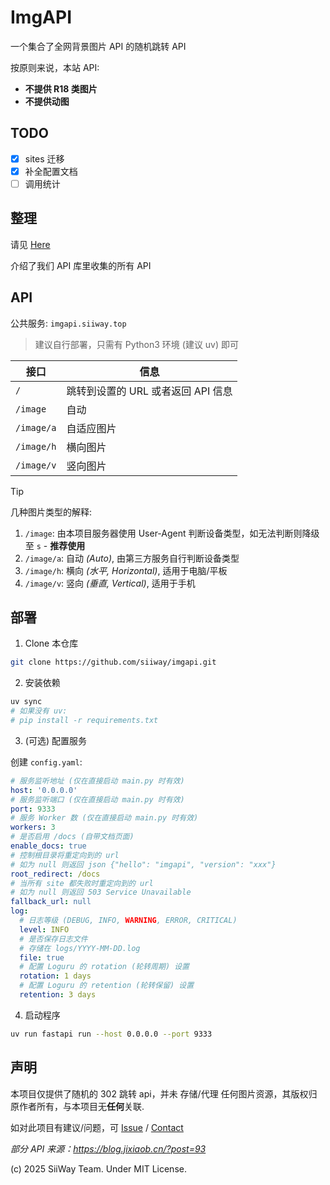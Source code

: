 # ImgAPI

一个集合了全网背景图片 API 的随机跳转 API

按原则来说，本站 API:
- **不提供 R18 类图片**
- **不提供动图**

## TODO

- [x] sites 迁移
- [x] 补全配置文档
- [ ] 调用统计

## 整理

请见 [Here](./sites.md)

介绍了我们 API 库里收集的所有 API

## API

公共服务: `imgapi.siiway.top`

> 建议自行部署，只需有 Python3 环境 (建议 uv) 即可

| 接口       | 信息                               |
| ---------- | ---------------------------------- |
| `/`        | 跳转到设置的 URL 或者返回 API 信息 |
| `/image`   | 自动                               |
| `/image/a` | 自适应图片                         |
| `/image/h` | 横向图片                           |
| `/image/v` | 竖向图片                           |

> [!TIP]
> 几种图片类型的解释: <br/>
> 1. `/image`: 由本项目服务器使用 User-Agent 判断设备类型，如无法判断则降级至 `s` - **推荐使用** <br/>
> 2. `/image/a`: 自动 *(Auto)*, 由第三方服务自行判断设备类型 <br/>
> 3. `/image/h`: 横向 *(水平, Horizontal)*, 适用于电脑/平板 <br/>
> 4. `/image/v`: 竖向 *(垂直, Vertical)*, 适用于手机

## 部署

1. Clone 本仓库

```bash
git clone https://github.com/siiway/imgapi.git
```

2. 安装依赖

```bash
uv sync
# 如果没有 uv:
# pip install -r requirements.txt
```

<!-- uv export > requirements.txt -->

3. (可选) 配置服务

创建 `config.yaml`:

```yaml
# 服务监听地址 (仅在直接启动 main.py 时有效)
host: '0.0.0.0'
# 服务监听端口 (仅在直接启动 main.py 时有效)
port: 9333
# 服务 Worker 数 (仅在直接启动 main.py 时有效)
workers: 3
# 是否启用 /docs (自带文档页面)
enable_docs: true
# 控制根目录将重定向到的 url
# 如为 null 则返回 json {"hello": "imgapi", "version": "xxx"}
root_redirect: /docs
# 当所有 site 都失败时重定向到的 url
# 如为 null 则返回 503 Service Unavailable
fallback_url: null
log:
  # 日志等级 (DEBUG, INFO, WARNING, ERROR, CRITICAL)
  level: INFO
  # 是否保存日志文件
  # 存储在 logs/YYYY-MM-DD.log
  file: true
  # 配置 Loguru 的 rotation (轮转周期) 设置
  rotation: 1 days
  # 配置 Loguru 的 retention (轮转保留) 设置
  retention: 3 days
```

4. 启动程序

```bash
uv run fastapi run --host 0.0.0.0 --port 9333
```

## 声明

本项目仅提供了随机的 302 跳转 api，并未 存储/代理 任何图片资源，其版权归原作者所有，与本项目无**任何**关联.

如对此项目有建议/问题，可 [Issue](https://github.com/siiway/imgapi/issue/new) / [Contact](https://wyf9.top/t/c)

*部分 API 来源：https://blog.jixiaob.cn/?post=93*

(c) 2025 SiiWay Team. Under MIT License.
